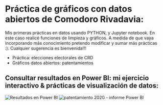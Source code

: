 # Práctica de gráficos con datos abiertos de Comodoro Rivadavia:
Mis primeras prácticas en datos usando PYTHON, y Jupyter notebook. En este caso realicé funciones de limpieza y gráficos. 
A medida de que vaya incorporando más conocimiento pretendo modificar y sumar más prácticas :).
Cualquier sugerencia es bienvenida!!! 
- Práctica: elecciones electorales de CRD
- Gráficos datos abiertos: patentamientos

## Consultar resultados en Power BI: mi ejercicio interactivo & prácticas de visualización de datos: 
![Resultados en Power BI](https://user-images.githubusercontent.com/80054717/175049542-1e00ce9a-c1e5-4abe-a3df-6e4092a62c82.png)
![patentamiento 2020 - informe Power BI](https://user-images.githubusercontent.com/80054717/175057040-410a6af2-1d94-4f61-b17d-8568ac8c20d1.png)
